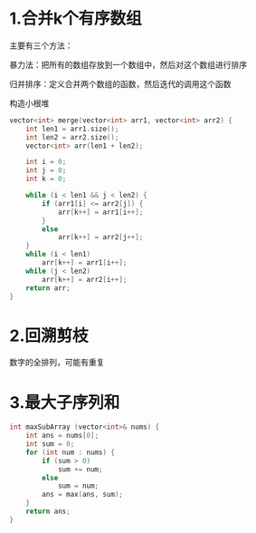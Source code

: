 # 1.合并k个有序数组
主要有三个方法：

暴力法：把所有的数组存放到一个数组中，然后对这个数组进行排序

归并排序：定义合并两个数组的函数，然后迭代的调用这个函数

构造小根堆

````cpp
vector<int> merge(vector<int> arr1, vector<int> arr2) {
	int len1 = arr1.size();
	int len2 = arr2.size();
	vector<int> arr(len1 + len2);

	int i = 0;
	int j = 0;
	int k = 0;

	while (i < len1 && j < len2) {
		if (arr1[i] <= arr2[j]) {
			arr[k++] = arr1[i++];
		}
		else
			arr[k++] = arr2[j++];
	}
	while (i < len1)
		arr[k++] = arr1[i++];
	while (j < len2)
		arr[k++] = arr2[i++];
	return arr;
}
````

# 2.回溯剪枝
数字的全排列，可能有重复

# 3.最大子序列和
````cpp
int maxSubArray (vector<int>& nums) {
    int ans = nums[0];
    int sum = 0;
    for (int num : nums) {
        if (sum > 0)
            sum += num;
        else
            sum = num;
        ans = max(ans, sum);
    }
    return ans;
}
````
